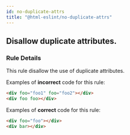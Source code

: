 ```yaml
---
id: no-duplicate-attrs
title: "@html-eslint/no-duplicate-attrs"
---
```


## Disallow duplicate attributes.

### Rule Details

This rule disallow the use of duplicate attributes.

Examples of **incorrect** code for this rule:

```html
<div foo="foo1" foo="foo2"></div>
<div foo foo></div>
```

Examples of **correct** code for this rule:

```html
<div foo="foo"></div>
<div bar></div>
```
